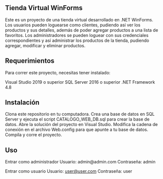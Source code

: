 <h2>Tienda Virtual WinForms</h2>

Este es un proyecto de una tienda virtual desarrollado en .NET WinForms.
Los usuarios pueden loguearse como clientes, pudiendo así ver los productos y sus detalles, además de poder agregar productos a una lista de favoritos.
Los administradores se pueden loguear con sus credenciales correspondientes y así administrar los productos de la tienda, pudiendo agregar, modificar y 
eliminar productos.

<h2>Requerimientos</h2>
Para correr este proyecto, necesitas tener instalado:

Visual Studio 2019 o superior
SQL Server 2016 o superior
.NET Framework 4.8 

<h2>Instalación</h2>
Clona este repositorio en tu computadora.
Crea una base de datos en SQL Server y ejecuta el script CATALOGO_WEB_DB.sql para crear la base de datos.
Abre la solución del proyecto en Visual Studio.
Modifica la cadena de conexión en el archivo Web.config para que apunte a tu base de datos.
Compila y corre el proyecto.

<h2>Uso</h2>
Entrar como administrador
Usuario: admin@admin.com
Contraseña: admin

Entrar como usuario
Usuario: user@user.com
Contraseña: user
